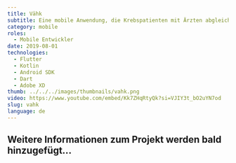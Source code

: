 ```yaml
---
title: Vähk
subtitle: Eine mobile Anwendung, die Krebspatienten mit Ärzten abgleicht, erstellt mit Flutter, sie nutzt eine bereits vorhandene API, die vom Kunden bereitgestellt wird.
category: mobile
roles:
  - Mobile Entwickler
date: 2019-08-01
technologies: 
  - Flutter
  - Kotlin
  - Android SDK
  - Dart
  - Adobe XD
thumb: ../../../images/thumbnails/vahk.png
video: https://www.youtube.com/embed/Kk7ZHqRtyQk?si=VJIY3t_bO2uYN7od
slug: vahk
language: de
---
```


## Weitere Informationen zum Projekt werden bald hinzugefügt...